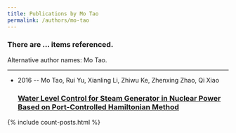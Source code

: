 ```yaml
---
title: Publications by Mo Tao
permalink: /authors/mo-tao
---
```


<h3 id="number-posts">There are ... items referenced.</h3>
<p id='info-authors'>Alternative author names: Mo Tao.</p>
<hr />
<ul class="post-list">
<li><span class='post-meta'>2016 -- Mo Tao, Rui Yu, Xianling Li, Zhiwu Ke, Zhenxing Zhao, Qi Xiao</span><h3><a class='post-link' href="{{ site.baseurl }}/water-level-control-for-steam-generator-in-nuclear-power-based-on-port-controlled-hamiltonian-method">Water Level Control for Steam Generator in Nuclear Power Based on Port-Controlled Hamiltonian Method</a></h3></li>

</ul>
{% include count-posts.html %}
